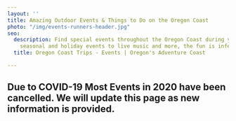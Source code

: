 ```yaml
---
layout: ''
title: Amazing Outdoor Events & Things to Do on the Oregon Coast
photo: "/img/events-runners-header.jpg"
seo:
  description: Find special events throughout the Oregon Coast during your trip! From
    seasonal and holiday events to live music and more, the fun is infectious!
  title: Oregon Coast Trips - Events | Oregon's Adventure Coast

---
```


## Due to COVID-19 Most Events in 2020 have been cancelled. We will update this page as new information is provided.